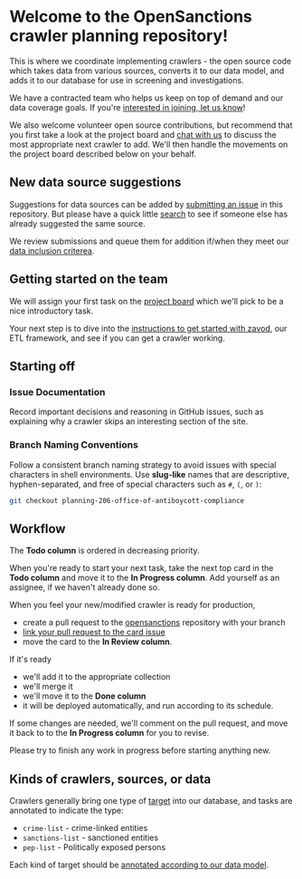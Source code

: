# Welcome to the OpenSanctions crawler planning repository!

This is where we coordinate implementing crawlers - the open source code which takes data from various sources, converts it to our data model, and adds it to our database for use in screening and investigations.

We have a contracted team who helps us keep on top of demand and our data coverage goals. If you're [interested in joining, let us know](https://www.opensanctions.org/docs/company/jobs/crawler-team/)!

We also welcome volunteer open source contributions, but recommend that you first take a look at the project board and [chat with us](https://www.opensanctions.org/contact/) to discuss the most appropriate next crawler to add. We'll then handle the movements on the project board described below on your behalf.

## New data source suggestions

Suggestions for data sources can be added by [submitting an issue](https://github.com/opensanctions/crawler-planning/issues/new/choose) in this repository. But please have a quick little [search](https://github.com/opensanctions/crawler-planning/issues) to see if someone else has already suggested the same source.

We review submissions and queue them for addition if/when they meet our [data inclusion criterea](https://www.opensanctions.org/docs/criteria/).

## Getting started on the team

We will assign your first task on the [project board](https://github.com/orgs/opensanctions/projects/2) which we'll pick to be a nice introductory task.

Your next step is to dive into the [instructions to get started with zavod](https://zavod.opensanctions.org/), our ETL framework, and see if you can get a crawler working.

## Starting off 

### Issue Documentation
Record important decisions and reasoning in GitHub issues, such as explaining why a crawler skips an interesting section of the site.

### Branch Naming Conventions
Follow a consistent branch naming strategy to avoid issues with special characters in shell environments. Use **slug-like** names that are descriptive, hyphen-separated, and free of special characters such as `#`, `(`, or `)`:

```bash
git checkout planning-206-office-of-antiboycott-compliance
```

## Workflow

The **Todo column** is ordered in decreasing priority.

When you're ready to start your next task, take the next top card in the **Todo column** and move it to the **In Progress column**. Add yourself as an assignee, if we haven't already done so.

When you feel your new/modified crawler is ready for production,
  - create a pull request to the [opensanctions](https://github.com/opensanctions/opensanctions) repository with your branch
  - [link your pull request to the card issue](https://docs.github.com/en/issues/tracking-your-work-with-issues/linking-a-pull-request-to-an-issue)
  - move the card to the **In Review column**.

If it's ready
  - we'll add it to the appropriate collection
  - we'll merge it
  - we'll move it to the **Done column**
  - it will be deployed automatically, and run according to its schedule.

If some changes are needed, we'll comment on the pull request, and move it back to to the **In Progress column** for you to revise.

Please try to finish any work in progress before starting anything new.

## Kinds of crawlers, sources, or data

Crawlers generally bring one type of [target](https://www.opensanctions.org/docs/glossary/#targets) into our database, and tasks are annotated to indicate the type:

- `crime-list` - crime-linked entities
- `sanctions-list` - sanctioned entities
- `pep-list` - Politically exposed persons

Each kind of target should be [annotated according to our data model](https://www.opensanctions.org/docs/topics/).
